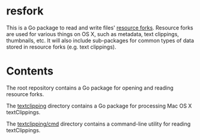 # resfork

This is a Go package to read and write files' [resource forks](https://en.wikipedia.org/wiki/Resource_fork). Resource forks are used for various things on OS X, such as metadata, text clippings, thumbnails, etc. It will also include sub-packages for common types of data stored in resource forks (e.g. text clippings).

# Contents

The root repository contains a Go package for opening and reading resource forks.

The [textclipping](textclipping) directory contains a Go package for processing Mac OS X textClippings.

The [textclipping/cmd](textclipping/cmd) directory contains a command-line utility for reading textClippings.
